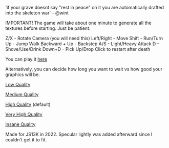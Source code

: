 'if your grave doesnt say "rest in peace" on it you are automatically drafted into the skeleton war' - @wint

IMPORTANT! The game will take about one minute to generate all the textures before starting. Just be patient.

Z/X - Rotate Camera (you will need this)
Left/Right - Move
Shift - Run/Turn
Up - Jump
Walk Backward + Up - Backstep
A/S - Light/Heavy Attack
D - Shove/Use/Drink
Down+D - Pick Up/Drop
Click to restart after death

You can play it [here](https://madmaw.github.io/rip/dist/index.html)

Alternatively, you can decide how long you want to wait vs how good your graphics will be.

[Low Quality](https://madmaw.github.io/rip/dist/index.html#16)

[Medium Quality](https://madmaw.github.io/rip/dist/index.html#24)

[High Quality](https://madmaw.github.io/rip/dist/index.html#32) (default)

[Very High Quality](https://madmaw.github.io/rip/dist/index.html#40)

[Insane Quality](https://madmaw.github.io/rip/dist/index.html#64)


Made for JS13K in 2022. Specular lightly was added afterward since I couldn't get it to fit.
